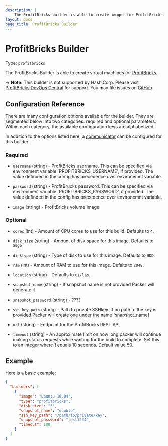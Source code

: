 ```yaml
---
description: |
    The ProfitBricks builder is able to create images for ProfitBricks cloud.
layout: docs
page_title: ProfitBricks Builder
...
```


# ProfitBricks Builder

Type: `profitbricks`

The ProfitBricks Builder is able to create virtual machines for [ProfitBricks](https://www.profitbricks.com).

-> **Note:** This builder is not supported by HashiCorp. Please visit [ProfitBricks DevOps Central](https://devops.profitbricks.com/) for support. You may file issues on [GitHub](https://github.com/profitbricks/docker-machine-driver-profitbricks/issues).

## Configuration Reference

There are many configuration options available for the builder. They are
segmented below into two categories: required and optional parameters. Within
each category, the available configuration keys are alphabetized.

In addition to the options listed here, a
[communicator](/docs/templates/communicator.html) can be configured for this
builder.

### Required

-   `username` (string) - ProfitBricks username. This can be specified via environment variable `PROFITBRICKS_USERNAME', if provided. The value definded in the config has precedence over environemnt variable. 

-   `password` (string) - ProfitBrucks password. This can be specified via environment variable `PROFITBRICKS_PASSWORD', if provided. The value definded in the config has precedence over environemnt variable.

-   `image` (string) - ProfitBricks volume image 

### Optional

-   `cores` (int) - Amount of CPU cores to use for this build. Defaults to `4`.

-   `disk_size` (string) - Amount of disk space for this image. Defaults to `50gb`

-   `disktype` (string) - Type of disk to use for this image. Defaults to `HDD`.

-   `ram` (int) - Amount of RAM to use for this image. Defalts to `2048`.

-   `location` (string) - Defaults to `us/las`.

-   `snapshot_name` (string) - If snapshot name is not provided Packer will generate it

-   `snapshot_password` (string) - ????

-   `ssh_key_path` (string) - Path to private SSHkey. If no path to the key is provided Packer will create one under the name [snapshot_name]

-   `url` (string) - Endpoint for the ProfitBricks REST API

-   `timeout` (string) - An approximate limit on how long packer will continue making status requests while waiting for the build to complete. Set this to an integer where 1 equals 10 seconds. Default value 50.


## Example

Here is a basic example:

```json
{
  "builders": [
    {
      "image": "Ubuntu-16.04",
      "type": "profitbricks",
      "disk_size": "5",
      "snapshot_name": "double",
      "ssh_key_path": "/path/to/private/key",
      "snapshot_password": "test1234",
      "timeout": 100
    }
  ]
}
```